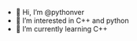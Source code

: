 - 👋 Hi, I’m @pythonver
- 👀 I’m interested in C++ and python
- 🌱 I’m currently learning C++

<!---
pythonver/pythonver is a ✨ special ✨ repository because its `README.md` (this file) appears on your GitHub profile.
You can click the Preview link to take a look at your changes.
--->
